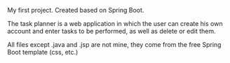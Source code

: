 My first project.
Created based on Spring Boot.

The task planner is a web application in which the user can create his own account and enter tasks to be performed, as well as delete or edit them.

All files except .java and .jsp are not mine, they come from the free Spring Boot template (css, etc.)
